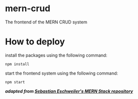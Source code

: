 # mern-crud

The frontend of the MERN CRUD system

# How to deploy

install the packages using the following command:

```
npm install
```

start the frontend system using the following command:

```
npm start
```

***adapted from [Sebastian Eschweiler's MERN Stack repository](https://github.com/seeschweiler/mern-stack-part-01)***
